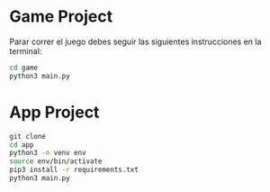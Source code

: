 # Game Project

Parar correr el juego debes seguir las siguientes instrucciones en la terminal:



```sh
cd game
python3 main.py
```


# App Project

```sh
git clone
cd app
python3 -m venv env
source env/bin/activate
pip3 install -r requirements.txt
python3 main.py
```

